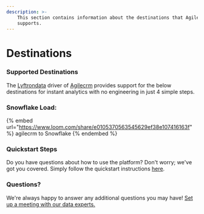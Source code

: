 ```yaml
---
description: >-
    This section contains information about the destinations that Agilecrm
    supports.
---
```


# Destinations

### Supported Destinations

The [Lyftrondata](https://www.lyftrondata.com/) driver of [Agilecrm](https://www.lyftrondata.com/integration/sales-analytics/agile-crm/) provides support for the below destinations for instant analytics with no engineering in just 4 simple steps.

### Snowflake Load:

{% embed url="https://www.loom.com/share/e0105370563545629ef38e107416163f" %}
agilecrm to Snowflake
{% endembed %}

### Quickstart Steps

Do you have questions about how to use the platform? Don't worry; we've got you covered. Simply follow the quickstart instructions [here](README.md).

### Questions? <a href="#questions" id="questions"></a>

We're always happy to answer any additional questions you may have! [Set up a meeting with our data experts.](https://www.lyftrondata.com/book-a-meeting/)
